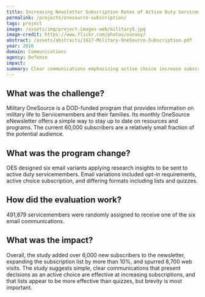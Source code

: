 ```yaml
---
title: Increasing Newsletter Subscription Rates of Active Duty Servicemembers
permalink: /projects/onesource-subscription/
tags: project
image: /assets/img/project-images-web/military5.jpg
image-credit: https://www.flickr.com/photos/usnavy/
abstract: /assets/abstracts/1617-Military-OneSource-Subscription.pdf
year: 2016
domain: Communications
agency: Defense
impact:
summary: Clear communications emphasizing active choice increase subscription rates. 
---
```

## What was the challenge?

Military OneSource is a DOD-funded program that provides information on military life to Servicemembers and their families. Its monthly OneSource eNewsletter offers a simple way to stay up to date on resources and programs. The current 60,000 subscribers are a relatively small fraction of the potential audience.

## What was the program change?

OES designed six email variants applying research insights to be sent to active duty servicemembers. Email variations included opt-in requirements, active choice subscription, and differing formats including lists and quizzes. 

## How did the evaluation work?

491,879 servicemembers were randomly assigned to receive one of the six email communications.

## What was the impact?

Overall, the study added over 6,000 new subscribers to the newsletter, expanding the subscription list by more than 10%, and spurred 8,700 web visits. The study suggests simple, clear communications that present decisions as an active choice are effective at increasing subscriptions, and that lists appear to be more effective than quizzes, but brevity is most important.
